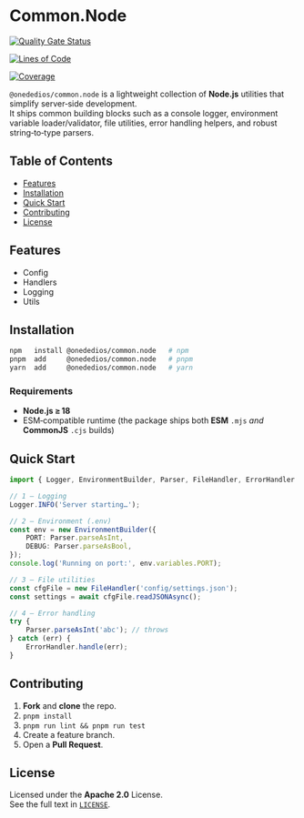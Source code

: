 # Common.Node

<p>

[![Quality Gate Status](https://sonarcloud.io/api/project_badges/measure?project=Onededios_Common.Node&metric=alert_status)](https://sonarcloud.io/summary/new_code?id=Onededios_Common.Node)

[![Lines of Code](https://sonarcloud.io/api/project_badges/measure?project=Onededios_Common.Node&metric=ncloc)](https://sonarcloud.io/summary/new_code?id=Onededios_Common.Node)

[![Coverage](https://sonarcloud.io/api/project_badges/measure?project=Onededios_Common.Node&metric=coverage)](https://sonarcloud.io/summary/new_code?id=Onededios_Common.Node)

`@onededios/common.node` is a lightweight collection of **Node.js** utilities that simplify server‑side development.  
It ships common building blocks such as a console logger, environment variable loader/validator, file utilities, error handling helpers, and robust string‑to‑type parsers.

## Table of Contents

- [Features](#features)
- [Installation](#installation)
- [Quick Start](#quick-start)
- [Contributing](#contributing)
- [License](#license)

## Features

- Config
- Handlers
- Logging
- Utils

## Installation

```bash
npm   install @onededios/common.node   # npm
pnpm  add     @onededios/common.node   # pnpm
yarn  add     @onededios/common.node   # yarn
```

### Requirements

- **Node.js ≥ 18**
- ESM‑compatible runtime (the package ships both **ESM** `.mjs` _and_ **CommonJS** `.cjs` builds)

## Quick Start

```ts
import { Logger, EnvironmentBuilder, Parser, FileHandler, ErrorHandler } from '@onededios/common.node';

// 1 – Logging
Logger.INFO('Server starting…');

// 2 – Environment (.env)
const env = new EnvironmentBuilder({
	PORT: Parser.parseAsInt,
	DEBUG: Parser.parseAsBool,
});
console.log('Running on port:', env.variables.PORT);

// 3 – File utilities
const cfgFile = new FileHandler('config/settings.json');
const settings = await cfgFile.readJSONAsync();

// 4 – Error handling
try {
	Parser.parseAsInt('abc'); // throws
} catch (err) {
	ErrorHandler.handle(err);
}
```

## Contributing

1. **Fork** and **clone** the repo.
2. `pnpm install`
3. `pnpm run lint && pnpm run test`
4. Create a feature branch.
5. Open a **Pull Request**.

## License

Licensed under the **Apache 2.0** License.  
See the full text in [`LICENSE`](./LICENSE).
